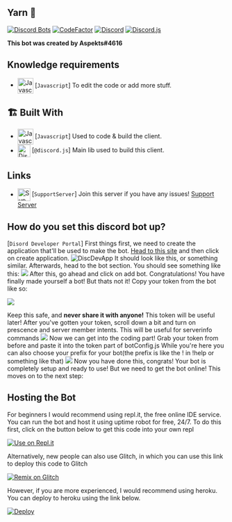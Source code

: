 ## Yarn 🧶

[![Discord Bots](https://top.gg/api/widget/status/814174226037866537.svg)](https://top.gg/bot/814174226037866537)
[![CodeFactor](https://www.codefactor.io/repository/github/aspekts/yarn/badge)](https://www.codefactor.io/repository/github/aspekts/yarn)
[![Discord](https://img.shields.io/discord/658976660703543297?logo=discord)](https://discord.gg/GxGTHBC)
[![Discord.js](https://img.shields.io/badge/discord.js-v13.1.0-blue.svg?logo=npm)](https://github.com/discordjs)

**This bot was created by Aspekts#4616**

## Knowledge requirements

- <img src="https://i.imgur.com/c5d7pwC.png" alt="Javascript" width="36" align="center"> [`Javascript`] To edit the code or add more stuff.

## 🏗️ Built With

- <img src="https://i.imgur.com/c5d7pwC.png" alt="Javascript" width="36" align="center"> [`Javascript`] Used to code & build the client.
- <img src="https://i.imgur.com/I1MGCQ9.png" alt="Discord.js" width="29" align="center"> [`@discord.js`] Main lib used to build this client.

## Links

- <img src="https://i.imgur.com/AoMmUW4.png" alt="SupportServer" width="29" align="center"> [`SupportServer`] Join this server if you have any issues!
  [Support Server](https://discord.gg/HfUFThtgPq)

## How do you set this discord bot up?

[`Disord Developer Portal`] First things first, we need to create the application that'll be used to make the bot.
[Head to this site](https://discord.com/developers/applications) and then click on create application.
<img src="https://i.imgur.com/4TzAGW4.jpg" alt="DiscDevApp"> It should look like this, or something similar. Afterwards, head to the bot section. You should see something like this:
<img src="https://i.imgur.com/nmuUWYS.png"> After this, go ahead and click on add bot. Congratulations! You have finally made yourself a bot! But thats not it! Copy your token from the bot like so:

<img src="https://i.imgur.com/TqPleCm.png">

Keep this safe, and **never share it with anyone!** This token will be useful later! After you've gotten your token, scroll down a bit and turn on prescence and server member intents. This will be useful for serverinfo commands
<img src="https://i.imgur.com/iBPZZ4J.png">
Now we can get into the coding part! Grab your token from before and paste it into the token part of botConfig.js While you're here you can also choose your prefix for your bot(the prefix is like the ! in !help or something like that)
<img src="https://i.imgur.com/bqbJlMI.png">
Now you have done this, congrats! Your bot is completely setup and ready to use! But we need to get the bot online! This moves on to the next step:

## Hosting the Bot

For beginners I would recommend using repl.it, the free online IDE service. You can run the bot and host it using uptime robot for free, 24/7.
To do this first, click on the button below to get this code into your own repl

[![Use on Repl.it](https://repl.it/badge/github/aspekts/AspektsAllin1Bot)](https://repl.it/github/aspekts/AspektsAllin1Bot)

Alternatively, new people can also use Glitch, in which you can use this link to deploy this code to Glitch

[![Remix on Glitch](https://cdn.glitch.com/2703baf2-b643-4da7-ab91-7ee2a2d00b5b%2Fremix-button.svg)](https://glitch.com/edit/#!/import/github/AspektsAIOBot/https://github.com/aspekts/AspektsAllin1Bot)

However, if you are more experienced, I would recommend using heroku. You can deploy to heroku using the link below.

[![Deploy](https://www.herokucdn.com/deploy/button.svg)](https://heroku.com/deploy?template=https://github.com/aspekts/AspektsAllin1Bot)
